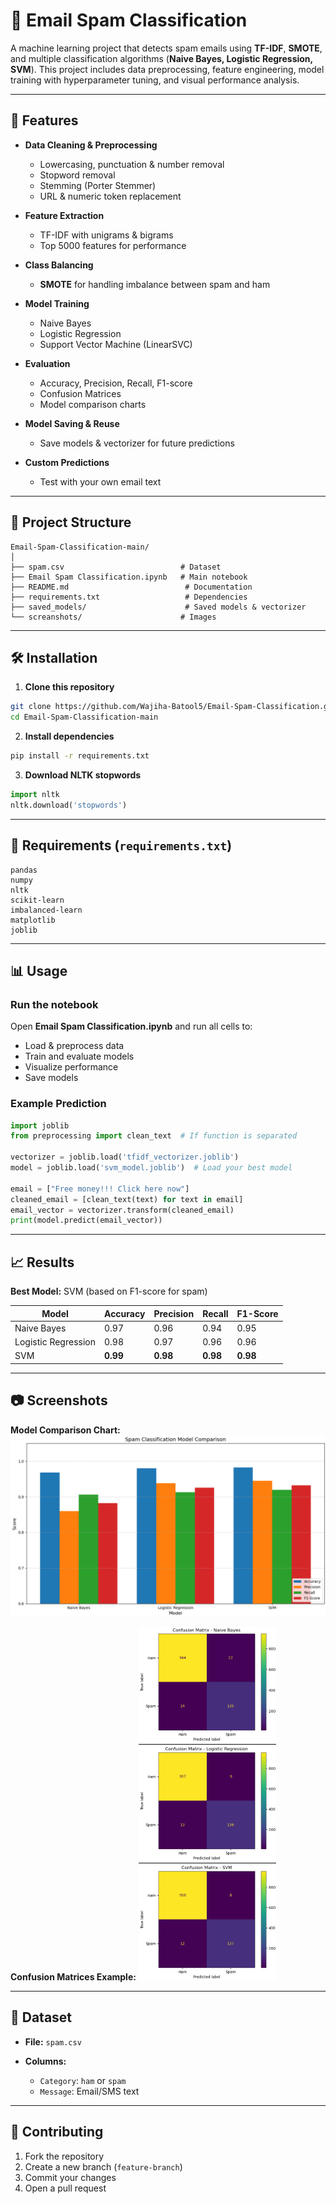 # 📧 Email Spam Classification

A machine learning project that detects spam emails using **TF-IDF**, **SMOTE**, and multiple classification algorithms (**Naive Bayes, Logistic Regression, SVM**).
This project includes data preprocessing, feature engineering, model training with hyperparameter tuning, and visual performance analysis.

---

## 🚀 Features

* **Data Cleaning & Preprocessing**

  * Lowercasing, punctuation & number removal
  * Stopword removal
  * Stemming (Porter Stemmer)
  * URL & numeric token replacement
* **Feature Extraction**

  * TF-IDF with unigrams & bigrams
  * Top 5000 features for performance
* **Class Balancing**

  * **SMOTE** for handling imbalance between spam and ham
* **Model Training**

  * Naive Bayes
  * Logistic Regression
  * Support Vector Machine (LinearSVC)
* **Evaluation**

  * Accuracy, Precision, Recall, F1-score
  * Confusion Matrices
  * Model comparison charts
* **Model Saving & Reuse**

  * Save models & vectorizer for future predictions
* **Custom Predictions**

  * Test with your own email text

---

## 📂 Project Structure

```
Email-Spam-Classification-main/
│
├── spam.csv                          # Dataset
├── Email Spam Classification.ipynb   # Main notebook
├── README.md                          # Documentation
├── requirements.txt                   # Dependencies
├── saved_models/                      # Saved models & vectorizer 
└── screanshots/                      # Images 
```

---

## 🛠 Installation

1. **Clone this repository**

```bash
git clone https://github.com/Wajiha-Batool5/Email-Spam-Classification.git
cd Email-Spam-Classification-main
```

2. **Install dependencies**

```bash
pip install -r requirements.txt
```

3. **Download NLTK stopwords**

```python
import nltk
nltk.download('stopwords')
```

---

## 📜 Requirements (`requirements.txt`)

```
pandas
numpy
nltk
scikit-learn
imbalanced-learn
matplotlib
joblib
```

---

## 📊 Usage

### Run the notebook

Open **Email Spam Classification.ipynb** and run all cells to:

* Load & preprocess data
* Train and evaluate models
* Visualize performance
* Save models

### Example Prediction

```python
import joblib
from preprocessing import clean_text  # If function is separated

vectorizer = joblib.load('tfidf_vectorizer.joblib')
model = joblib.load('svm_model.joblib')  # Load your best model

email = ["Free money!!! Click here now"]
cleaned_email = [clean_text(text) for text in email]
email_vector = vectorizer.transform(cleaned_email)
print(model.predict(email_vector))
```

---

## 📈 Results

**Best Model:** SVM (based on F1-score for spam)

| Model               | Accuracy | Precision | Recall   | F1-Score |
| ------------------- | -------- | --------- | -------- | -------- |
| Naive Bayes         | 0.97     | 0.96      | 0.94     | 0.95     |
| Logistic Regression | 0.98     | 0.97      | 0.96     | 0.96     |
| SVM                 | **0.99** | **0.98**  | **0.98** | **0.98** |

---

## 📷 Screenshots

**Model Comparison Chart:**
![Model Comparison](screanshots\model_comparison.png)

**Confusion Matrices Example:**
![Confusion Matrices](screanshots\confusion_matrices.png)

---

## 📌 Dataset

* **File:** `spam.csv`
* **Columns:**

  * `Category`: `ham` or `spam`
  * `Message`: Email/SMS text

---

## 🤝 Contributing

1. Fork the repository
2. Create a new branch (`feature-branch`)
3. Commit your changes
4. Open a pull request
